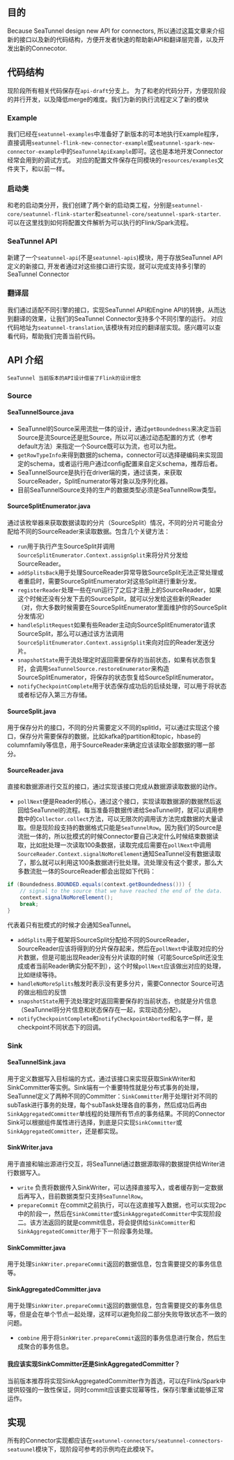 ## 目的
Because SeaTunnel design new API for connectors, 所以通过这篇文章来介绍新的接口以及新的代码结构，方便开发者快速的帮助新API和翻译层完善，以及开发出新的Connecotor.
## 代码结构
现阶段所有相关代码保存在`api-draft`分支上。
为了和老的代码分开，方便现阶段的并行开发，以及降低merge的难度。我们为新的执行流程定义了新的模块
### Example
我们已经在`seatunnel-examples`中准备好了新版本的可本地执行Example程序，直接调用`seatunnel-flink-new-connector-example`或`seatunnel-spark-new-connector-example`中的`SeaTunnelApiExample`即可。这也是本地开发Connector经常会用到的调试方式。
对应的配置文件保存在同模块的`resources/examples`文件夹下，和以前一样。
### 启动类
和老的启动类分开，我们创建了两个新的启动类工程，分别是`seatunnel-core/seatunnel-flink-starter`和`seatunnel-core/seatunnel-spark-starter`. 可以在这里找到如何将配置文件解析为可以执行的Flink/Spark流程。
### SeaTunnel API
新建了一个`seatunnel-api`(不是`seatunnel-apis`)模块，用于存放SeaTunnel API定义的新接口, 开发者通过对这些接口进行实现，就可以完成支持多引擎的SeaTunnel Connector
### 翻译层
我们通过适配不同引擎的接口，实现SeaTunnel API和Engine API的转换，从而达到翻译的效果，让我们的SeaTunnel Connector支持多个不同引擎的运行。
对应代码地址为`seatunnel-translation`,该模块有对应的翻译层实现。感兴趣可以查看代码，帮助我们完善当前代码。
## API 介绍
`SeaTunnel 当前版本的API设计借鉴了Flink的设计理念`
### Source
#### SeaTunnelSource.java
- SeaTunnel的Source采用流批一体的设计，通过`getBoundedness`来决定当前Source是流Source还是批Source，所以可以通过动态配置的方式（参考default方法）来指定一个Source既可以为流，也可以为批。
- `getRowTypeInfo`来得到数据的schema，connector可以选择硬编码来实现固定的schema，或者运行用户通过config配置来自定义schema，推荐后者。
- SeaTunnelSource是执行在driver端的类，通过该类，来获取SourceReader，SplitEnumerator等对象以及序列化器。
- 目前SeaTunnelSource支持的生产的数据类型必须是SeaTunnelRow类型。
#### SourceSplitEnumerator.java
通过该枚举器来获取数据读取的分片（SourceSplit）情况，不同的分片可能会分配给不同的SourceReader来读取数据。包含几个关键方法：
- `run`用于执行产生SourceSplit并调用`SourceSplitEnumerator.Context.assignSplit`来将分片分发给SourceReader。
- `addSplitsBack`用于处理SourceReader异常导致SourceSplit无法正常处理或者重启时，需要SourceSplitEnumerator对这些Split进行重新分发。
- `registerReader`处理一些在run运行了之后才注册上的SourceReader，如果这个时候还没有分发下去的SourceSplit，就可以分发给这些新的Reader（对，你大多数时候需要在SourceSplitEnumerator里面维护你的SourceSplit分发情况）
- `handleSplitRequest`如果有些Reader主动向SourceSplitEnumerator请求SourceSplit，那么可以通过该方法调用`SourceSplitEnumerator.Context.assignSplit`来向对应的Reader发送分片。
- `snapshotState`用于流处理定时返回需要保存的当前状态，如果有状态恢复时，会调用`SeaTunnelSource.restoreEnumerator`来构造SourceSplitEnumerator，将保存的状态恢复给SourceSplitEnumerator。
- `notifyCheckpointComplete`用于状态保存成功后的后续处理，可以用于将状态或者标记存入第三方存储。
#### SourceSplit.java
用于保存分片的接口，不同的分片需要定义不同的splitId，可以通过实现这个接口，保存分片需要保存的数据，比如kafka的partition和topic，hbase的columnfamily等信息，用于SourceReader来确定应该读取全部数据的哪一部分。
#### SourceReader.java
直接和数据源进行交互的接口，通过实现该接口完成从数据源读取数据的动作。
- `pollNext`便是Reader的核心，通过这个接口，实现读取数据源的数据然后返回给SeaTunnel的流程。每当准备将数据传递给SeaTunnel时，就可以调用参数中的`Collector.collect`方法，可以无限次的调用该方法完成数据的大量读取。但是现阶段支持的数据格式只能是`SeaTunnelRow`。因为我们的Source是流批一体的，所以批模式的时候Connector要自己决定什么时候结束数据读取，比如批处理一次读取100条数据，读取完成后需要在`pollNext`中调用`SourceReader.Context.signalNoMoreElement`通知SeaTunnel没有数据读取了，那么就可以利用这100条数据进行批处理。流处理没有这个要求，那么大多数流批一体的SourceReader都会出现如下代码：
```java
if (Boundedness.BOUNDED.equals(context.getBoundedness())) {
    // signal to the source that we have reached the end of the data.
    context.signalNoMoreElement();
    break;
}
```
代表着只有批模式的时候才会通知SeaTunnel。
- `addSplits`用于框架将SourceSplit分配给不同的SourceReader，SourceReader应该将得到的分片保存起来，然后在`pollNext`中读取对应的分片数据，但是可能出现Reader没有分片读取的时候（可能SourceSplit还没生成或者当前Reader确实分配不到），这个时候`pollNext`应该做出对应的处理，比如继续等待。
- `handleNoMoreSplits`触发时表示没有更多分片，需要Connector Source可选的做出相应的反馈
- `snapshotState`用于流处理定时返回需要保存的当前状态，也就是分片信息（SeaTunnel将分片信息和状态保存在一起，实现动态分配）。
- `notifyCheckpointComplete`和`notifyCheckpointAborted`和名字一样，是checkpoint不同状态下的回调。
### Sink
#### SeaTunnelSink.java
用于定义数据写入目标端的方式，通过该接口来实现获取SinkWriter和SinkCommitter等实例。Sink端有一个重要特性就是分布式事务的处理，SeaTunnel定义了两种不同的Committer：`SinkCommitter`用于处理针对不同的subTask进行事务的处理，每个subTask处理各自的事务，然后成功后再由`SinkAggregatedCommitter`单线程的处理所有节点的事务结果。不同的Connector Sink可以根据组件属性进行选择，到底是只实现`SinkCommitter`或`SinkAggregatedCommitter`，还是都实现。
#### SinkWriter.java
用于直接和输出源进行交互，将SeaTunnel通过数据源取得的数据提供给Writer进行数据写入。
- `write` 负责将数据传入SinkWriter，可以选择直接写入，或者缓存到一定数据后再写入，目前数据类型只支持`SeaTunnelRow`。
- `prepareCommit` 在commit之前执行，可以在这直接写入数据，也可以实现2pc中的阶段一，然后在`SinkCommitter`或`SinkAggregatedCommitter`中实现阶段二。该方法返回的就是commit信息，将会提供给`SinkCommitter`和`SinkAggregatedCommitter`用于下一阶段事务处理。
#### SinkCommitter.java
用于处理`SinkWriter.prepareCommit`返回的数据信息，包含需要提交的事务信息等。
#### SinkAggregatedCommitter.java
用于处理`SinkWriter.prepareCommit`返回的数据信息，包含需要提交的事务信息等，但是会在单个节点一起处理，这样可以避免阶段二部分失败导致状态不一致的问题。
- `combine` 用于将`SinkWriter.prepareCommit`返回的事务信息进行聚合，然后生成聚合的事务信息。
#### 我应该实现SinkCommitter还是SinkAggregatedCommitter？
当前版本推荐将实现SinkAggregatedCommitter作为首选，可以在Flink/Spark中提供较强的一致性保证，同时commit应该要实现幂等性，保存引擎重试能够正常运作。
## 实现
所有的Connector实现都应该在`seatunnel-connectors/seatunnel-connectors-seatuunel`模块下，现阶段可参考的示例均在此模块下。
